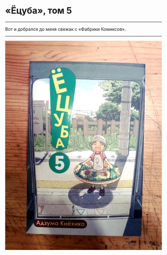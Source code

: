 # «Ёцуба», том 5

* * *
Вот и добрался до меня свежак с «Фабрики Комиксов».
* * *

![](./img/01.jpg)
